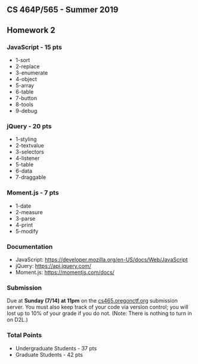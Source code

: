 ## CS 464P/565 - Summer 2019
## Homework 2

### JavaScript - 15 pts

- 1-sort
- 2-replace
- 3-enumerate
- 4-object
- 5-array
- 6-table
- 7-button
- 8-tools
- 9-debug

### jQuery - 20 pts

- 1-styling
- 2-textvalue
- 3-selectors
- 4-listener
- 5-table
- 6-data
- 7-draggable

### Moment.js - 7 pts

- 1-date
- 2-measure
- 3-parse
- 4-print
- 5-modify

### Documentation

- JavaScript: https://developer.mozilla.org/en-US/docs/Web/JavaScript
- jQuery: https://api.jquery.com/
- Moment.js: https://momentjs.com/docs/

### Submission

Due at **Sunday (7/14) at 11pm** on the [cs465.oregonctf.org](http://cs465.oregonctf.org) submission server. You must also keep track of your code via version control; you will lost up to 10% of your grade if you do not. (Note: There is nothing to turn in on D2L.)

### Total Points

- Undergraduate Students - 37 pts
- Graduate Students - 42 pts
